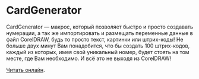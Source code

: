 # CardGenerator

CardGenerator — макрос, который позволяет быстро и просто создавать нумерации, а так же импортировать и размещать переменные данные в файл CorelDRAW, будь то просто текст, картинки или штрих-коды! Не больше двух минут Вам понадобится, что бы создать 100 штрих-кодов, каждый из которых, имея свой уникальный номер, будет стоять на том месте, где Вам необходимо. И всё это не выходя из CorelDRAW!

[Читать онлайн](https://cdrpro-macros.gitbooks.io/cardgenerator/content/).
